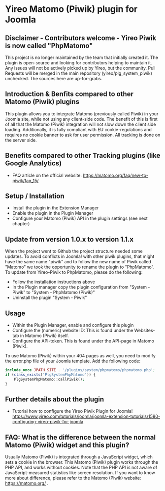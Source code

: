 # Yireo Matomo (Piwik) plugin for Joomla

## Disclaimer - Contributors welcome - Yireo Piwik is now called "PhpMatomo"
This project is no longer maintained by the team that initially created it. The plugin is open-source and looking for contributors helping to maintain it. Any issues will not be actively picked up by Yireo, but the community. Pull Requests will be merged in the main repository (yireo/plg_system_piwik) unchecked. The sources here are up-for-grabs.

## Introduction & Benfits compared to other Matomo (Piwik) plugins
This plugin allows you to integrate Matomo (previously called Piwik) in your Joomla site, while not using any client-side code. The benefit of this is first of all that the Matomo (Piwik) integration will not slow down the client side loading. Additionally, it is fully compliant with EU cookie-regulations and requires no cookie banner to ask for user permission. All tracking is done on the server side.

## Benefits compared to other Tracking plugins (like Google Analytics)
* FAQ article on the official website: https://matomo.org/faq/new-to-piwik/faq_15/

## Setup / Installation
- Install the plugin in the Extension Manager
- Enable the plugin in the Plugin Manager
- Configure your Matomo (Piwik) API in the plugin settings (see next chapter)

## Update from version 1.0.x to version 1.1.x
When the project went to Github the project structure needed some updates. To avoid conflicts in Joomla! with other piwik plugins, that might have the same name "piwik" and to follow the new name of Piwik called "Matomo" we took the opportunity to rename the plugin to "PhpMatomo".
To update from Yireo-Piwik to PhpMatomo, please do the following:
- Follow the installation instructions above
- In the Plugin manager copy the plugin configuration from "System - Piwik" to "System - PhpMatomo (Piwik)"
- Uninstall the plugin "System - Piwik"

## Usage
- Within the Plugin Manager, enable and configure this plugin
- Configure the (numeric) website ID: This is found under the Websites-tab in Matomo (Piwik) itself.
- Configure the API-token. This is found under the API-page in Matomo (Piwik).

To use Matomo (Piwik) within your 404 pages as well, you need to modify the error.php file of your Joomla template. Add the following code:
```php
include_once JPATH_SITE . '/plugins/system/phpmatomo/phpmatomo.php';
if (class_exists('PlgSystemPhpMatomo')) {
	PlgSystemPhpMatomo::callPiwik();
}
```

## Further details about the plugin
- Tutorial how to configure the Yireo Piwik Plugin for Joomla! https://www.yireo.com/tutorials/joomla/joomla-extension-tutorials/1580-configuring-yireo-piwik-for-joomla


## FAQ: What is the difference between the normal Matomo (Piwik) widget and this plugin?
Usually Matomo (Piwik) is integrated through a JavaScript widget, which sets a cookie in the browser. This Matomo (Piwik) plugin works through the PHP API, and works without cookies. Note that the PHP API is not aware of JavaScript-measured statistics like screen resolution. If you want to know more about difference, please refer to the Matomo (Piwik) website: https://matomo.org/ .
